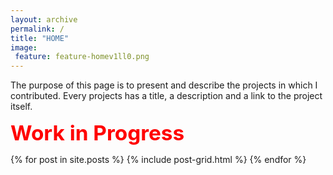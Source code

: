 ```yaml
---
layout: archive
permalink: /
title: "HOME"
image:
 feature: feature-homev1ll0.png
---
```


The purpose of this page is to present and describe the projects in which I contributed. Every projects has a title, a description and a link to the project itself.

<span style="color:red; font-weight: bold; font-size: 25pt">Work in Progress</span>

<div class="tiles">
{% for post in site.posts %}
	{% include post-grid.html %}
{% endfor %}
</div><!-- /.tiles -->
